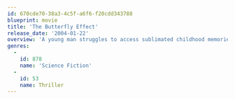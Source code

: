 ```yaml
---
id: 670cde70-38a3-4c5f-a6f6-f20cdd343788
blueprint: movie
title: 'The Butterfly Effect'
release_date: '2004-01-22'
overview: 'A young man struggles to access sublimated childhood memories. He finds a technique that allows him to travel back into the past, to occupy his childhood body and change history. However, he soon finds that every change he makes has unexpected consequences.'
genres:
  -
    id: 878
    name: 'Science Fiction'
  -
    id: 53
    name: Thriller
---
```

